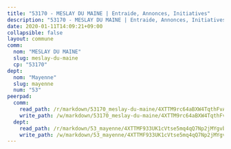 ```yaml
---
title: "53170 - MESLAY DU MAINE | Entraide, Annonces, Initiatives"
description: "53170 - MESLAY DU MAINE | Entraide, Annonces, Initiatives"
date: 2020-01-11T14:09:21+09:00
collapsible: false
layout: commune
comm:
  nom: "MESLAY DU MAINE"
  slug: meslay-du-maine
  cp: "53170"
dept:
  nom: "Mayenne"
  slug: mayenne
  num: "53"
peerpad:
  comm:
    read_path: /r/markdown/53170_meslay-du-maine/4XTTM9rc64aBXW4TqthFvA11aAnAcBYdqqoQyZWDBRAk6cFhT
    write_path: /w/markdown/53170_meslay-du-maine/4XTTM9rc64aBXW4TqthFvA11aAnAcBYdqqoQyZWDBRAk6cFhT-K3TgUebgbnecFe9LwMwt9fUKApVEggqWarkEtFJwxY4CRyKUjG7Y82wUhpGCNsYb6pujuBiXUDYizouNTaj3fbMsriNS5DLCNmqzHudhb93X8iM1Ze3xbuc3jw1eXWCgC3Xejwyb
  dept:
    read_path: /r/markdown/53_mayenne/4XTTMF933UK1cVtse5mq4qQ7Np2jMYgvbp6qouY9MWyoeWY43
    write_path: /w/markdown/53_mayenne/4XTTMF933UK1cVtse5mq4qQ7Np2jMYgvbp6qouY9MWyoeWY43-K3TgUcgqTBNoSTxPqkZ94HV7ydPjBnvnBue9tEiK9jakhdXjxdo4Br4iK1oa2CDh4yEVWX1tFyjU9wvcKRuNLDocpAE5TJXkqSv2docSVtfLpqmkB6Zf1obqgGj7oAqY4ytCV5Es
---
```


